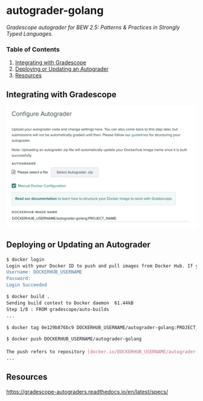 # autograder-golang

_Gradescope autograder for BEW 2.5: Patterns &amp; Practices in Strongly Typed Languages._

### Table of Contents

1. [Integrating with Gradescope](#integrating-with-gradescope)
2. [Deploying or Updating an Autograder](#deploying-or-updating-an-autograder)
3. [Resources](#resources)

## Integrating with Gradescope

<p align="center">
  <img src="https://raw.githubusercontent.com/Make-School-Labs/autograder-golang/master/docs/config.png">
</p>

## Deploying or Updating an Autograder

```bash
$ docker login
Login with your Docker ID to push and pull images from Docker Hub. If you don't have a Docker ID, head over to https://hub.docker.com to create one.
Username: DOCKERHUB_USERNAME
Password:
Login Succeeded
```

```bash
$ docker build .
Sending build context to Docker daemon  61.44kB
Step 1/8 : FROM gradescope/auto-builds
...
```

```bash
$ docker tag 0e129b876bc9 DOCKERHUB_USERNAME/autograder-golang:PROJECT_NAME

```

```bash
$ docker push DOCKERHUB_USERNAME/autograder-golang

The push refers to repository [docker.io/DOCKERHUB_USERNAME/autograder-golang]
...
```

## Resources

https://gradescope-autograders.readthedocs.io/en/latest/specs/

